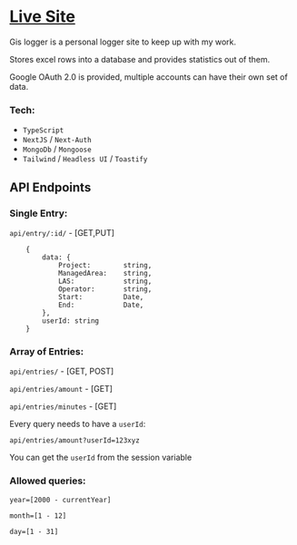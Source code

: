 # [Live Site](https://nextgis.netlify.app/)

Gis logger is a personal logger site to keep up with my work.

Stores excel rows into a database and provides statistics out of them.

Google OAuth 2.0 is provided, multiple accounts can have their own set of data.

### Tech:

- `TypeScript`
- `NextJS` / `Next-Auth`
- `MongoDb` / `Mongoose`
- `Tailwind` / `Headless UI` / `Toastify`


## API Endpoints

### Single Entry:

`api/entry/:id/` - [GET,PUT]

```
    {
        data: {
            Project:        string,
            ManagedArea:    string,
            LAS:            string,
            Operator:       string,
            Start:          Date,
            End:            Date,
        },
        userId: string
    }
```



### Array of Entries:

`api/entries/` - [GET, POST]

`api/entries/amount` - [GET]

`api/entries/minutes` - [GET]

Every query needs to have a `userId`:

`api/entries/amount?userId=123xyz`

You can get the `userId` from the session variable

### Allowed queries:

`year=[2000 - currentYear]`

`month=[1 - 12]`

`day=[1 - 31]`
